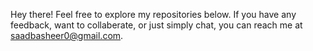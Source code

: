 Hey there!
Feel free to explore my repositories below. If you have any feedback, want to collaberate, or just simply chat, you can reach me at saadbasheer0@gmail.com.

